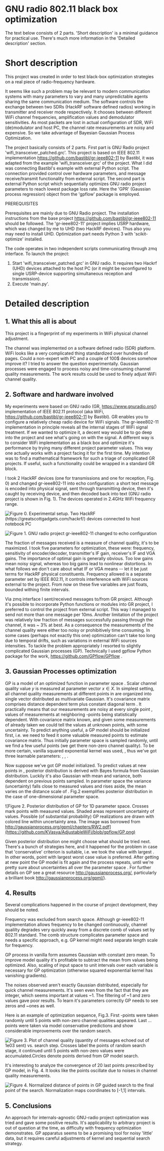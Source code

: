 # GNU radio 802.11 black box optimization

The text below consists of 2 parts. 'Short description' is a minimal guidance for practical use. 
There's much more information in the 'Detailed description' section.  


# Short description

This project was created in order to test black-box optimization strategies on a real piece of 
radio-frequency hardware. 

It seems like such a problem may be relevant to modern communication systems with many parameters to vary
and many unpredictable agents sharing the same communication medium.
The software controls the exchange between two SDRs (HackRF software defined radios) working in transmitter and receiver mode respectively.
It chooses between different WiFi channel frequencies, amplification values and demodulator sensitivities. 
As most packets are lost in actual configuration of SDR, WiFi (de)modulator and host PC, the channel rate measurements
are noisy and expensive. So we take advantage of Bayesian Gaussian Process Optimization.  

The project basically consists of 2 parts. 
First part is GNU Radio project 'wifi_transceiver_patched.grc'. This project is based on IEEE 802.11 implementation https://github.com/bastibl/gr-ieee802-11 by Bastibl, it  was adapted from the example 'wifi_transceiver.grc' of the project. What I did was connecting Bastibl's example with external Python script. The connection provided control over hardware parameters, and message receive/transmit functionality from external script. 
The second part is external Python script which sequentially  optimizes GNU radio project parameters to reach lowest package loss rate.
Here the 'GPR' (Gaussian process regression) object from the 'gpflow' package is employed. 

PREREQUISITES

Prerequisites are mainly due to GNU Radio project.
The installation instructions from the base project https://github.com/bastibl/gr-ieee802-11 should be followed. 
The 'gr-ieee802-11' project implies USRP hardware, which was changed by me to UHD (two HackRF devices). Thus also you may need to install UHD.
Optimization part needs Python 3 with 'scikit-optimize' installed.

The code operates in two independent scripts communicating through zmq interface.
To launch the project:
1. Start 'wifi_transceiver_patched.grc' in GNU radio. It requires two Hackrf (UHD) devices attached to the host PC (or it might be reconfigured to single USRP-device supporting simultaneous reception and transmission).  
2. Execute 'main.py'.  






# Detailed description



## 1. What this all is about

This project is a fingerprint of my experiments in WiFi physical channel adjustment. 

The channel was  implemented on a software defined radio (SDR) platform. WiFi looks like a very complicated thing standardized over hundreds of pages. Could a non-expert with PC and a couple of 100$ devices somehow improve it? I tried to answer the question experimentally. Gaussian processes were engaged to process noisy and time-consuming channel quality measurements. The work results could be used to finely adjust WiFi channel quality. 

## 2. Software and hardware involved

My experiments were based on GNU radio (GR, https://www.gnuradio.org/) implementation of IEEE 802.11 protocol (aka WiFi, https://github.com/bastibl/gr-ieee802-11 by Bastibl). GR enables you to configure a relatively cheap  radio device for WiFi signals. The gr-ieee802-11 implementation in principle reveals all the internal stages of WiFi signal treatment. If we wanted to optimize it, a decent way would be to go deep into the project and see what's going on with the signal. A different way is to consider WiFi implementation as a black box and optimize it's performance by trying many different project parameter values. This way one actually works with a project facing it for the first time.   My intention was to find a mathematical framework for such a triage of complicated GR projects. If useful, such a functionality could be  wrapped in a standard GR block. 

I took 2 HackRF  devices (one for transmissions and one for reception, Fig. 0) and changed gr-ieee802-11 into echo configuration: a short text message is encoded into physical signal, sent through transmitting device, then it's caught by receiving device, and then decoded back into text (GNU radio project is shown in Fig. 1). The devices operated in 2.4GHz WiFi frequency range.

![Figure 0. Experimental setup. Two HackRF (https://greatscottgadgets.com/hackrf/) devices connected to host notebook PC](https://github.com/KVasya/AdjustableWiFi/blob/gpflow/Experimental_setup.png)


![Figure 1. GNU radio project gr-ieee802-11 changed to echo configuration](https://github.com/KVasya/AdjustableWiFi/blob/gpflow/GNURadio_companion.png)   


The fraction of messages received is a measure of channel quality, it's to be maximized. I took five parameters for optimization, these were: frequency, sensitivity of encoder/decoder, transmitter's IF gain, receiver's IF and VGA gains. The importance of optimal gain is generally obvious. Too low gains mean noisy signal, whereas too big gains lead to nonlinear distortions. In what follows we don't  care about what IF or VGA means -- let it be just terms for HackRF physical constituents. Frequency allowed is a separate parameter set  by IEEE 802.11, it controls interference with WiFi sources external to the project. From now on these five variables are just floats, bounded withing finite intervals. 

Via zmq interface I sent/received messages to/from GR project. Although it's possible to incorporate Python functions or modules into GR project, I preferred to control the project from external script. This way I managed to send not more than one message per 10ms.  Another limitation of the project was relatively low fraction of messages successfully passing through the channel, it was ~ 3% at best. As a consequence the measurements of the channel quality  were either too noisy or prohibitively time consuming. In some cases (perhaps not exactly this one) optimization can't take too long due to temporal drifts, such as variations in external WiFi sources intensities.  To tackle the problem appropriately I resorted to slightly complicated Gaussian processes (GP). Technically I used gpflow Python package for the work, https://github.com/GPflow/GPflow .  

## 3. Gaussian Processes optimization

GP is  a model of an optimized function in parameter space . Scalar channel quality value $y$  is measured at parameter vector $x \in X$.     In simplest setting, all channel quality measurements at different points in  are organized into single vector   distributed as multivariate Gaussian. It's  covariance matrix comprises distance dependent term   plus constant diagonal  term .  It practically means that our  measurements are noisy at every single point , values of measurements at neighboring  -points being statistically dependent. With covariance matrix known, and given some measurements of  already taken  we could tell the values at  unknown points, with some uncertainty. To predict anything useful, a GP model should be initialized first, i.e. we need to feed it some valuable measured points to estimate covariance matrix. Thus initially parameter space is sampled randomly, until we find a few useful points (we get there non-zero channel quality). To be more certain, vanilla squared exponential kernel was used, , thus we've got three learnable parameters: ,  , . 

Now suppose we've got GP model initialized. To predict values at new points in , posterior distribution is derived with Bayes formula from Gaussian distribution. Luckily it's also Gaussian with mean and variance, both dependent on previous points sampled. In parameter space  the variance (uncertainty) falls close to measured  values and rises aside, the mean varies on the distance scale of  .  Fig.2 exemplifies posterior distribution in the case of one-dimensional parameter space.  

![Figure 2. Posterior distribution of GP for 1D parameter space. Crosses mark points with  measured values. Shaded areas represent uncertainty of values. Possible (of substantial probability) GP realizations are drawn with colored line within uncertainty area. The image was borrowed from http://gaussianprocess.org/gpml/chapters/RW2.pdf](https://github.com/KVasya/AdjustableWiFi/blob/gpflow/GP.png)


Given posterior distribution one might choose what  should be tried next. There's a bunch of strategies here, and it happened for the problem in case that 'conservative' criterion is suitable, i.e. we took the value with largest . In other words, point with largest worst case value is preferred. After getting at new point the GP model is fit again and the process repeats, until we're pretty sure about uncertainties all over the parameter space . For further details on GP see a great resource  http://gaussianprocess.org/,  particularly a brilliant book http://gaussianprocess.org/gpml/). 

## 4. Results

Several complications happened in the course of project development, they should be noted.

Frequency was excluded from search space. Although gr-ieee802-11 implementation allows frequency to be changed continuously, channel qualilty degrades very quickly away from a discrete comb of values set by 802.11 standard. The comb structure complicates parameter space and needs a specific approach, e.g. GP kernel might need separate length scale for frequency.

GP process in vanilla form  assumes Gaussian with  constant zero mean. To improve model quality it's profitable to subtract the mean from values being optimized. Also, scaling of input space to unit intervals over each variable is necessary for GP optimization (otherwise squared exponential kernel has vanishing gradients).  

The noises observed aren't exactly Gaussian distributed, especially for quick channel measurements. It's seen even from the fact that they are integer, which seems important at values ~1.  The filtering of ~1 and zero values gave poor results. To learn it's parameters correctly GP needs to see zeros and ~ones as well.

Here is an example of optimization sequence, Fig.3. First -points were taken randomly until 5 points with non-zero channel qualities appeared.  Last ...  points were taken via model conservative predictions and show considerable improvements over the random search. 

![Figure 3. Plot of channel quality (quantity of messages echoed out of 1e03 sent) vs. search step. Crosses label the points of random search stage, it continued until 5 points with non-zero values were accumulated.Circles denote points derived from GP model search.](https://github.com/KVasya/AdjustableWiFi/blob/gpflow/channel_qualities.png)    

It's interesting to analyze the convergence of 20 last points prescribed by GP model, in Fig. 4. It looks like the points oscillate due to noises in channel quality measurements. 

![Figure 4. Normalized distance of points in GP guided search to the final point of the search. Normalization maps coordinates to [-1,1] intervals.](https://github.com/KVasya/AdjustableWiFi/blob/gpflow/convergence.png)

## 5. Conclusions

An approach for internals-agnostic GNU-radio project optimization was tried and gave some positive results.   It's applicability to arbitrary project is out of question at the time, as difficulty with frequency optimization demonstrates. GP apparatus seems to be a promising tool for noisy 'little' data, but it requires careful adjustments of kernel and sequential search strategy. 




